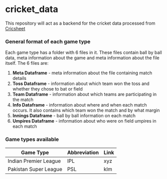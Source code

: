 # cricket_data

This repository will act as a backend for the cricket data processed from [Cricsheet](https://wwww.cricsheet.org)

### General format of each game type

Each game type has a folder with 6 files in it. These files contain ball by ball data, meta information about the game and meta information about the file itself.
The 6 files are: <br>

1. **Meta Dataframe** - meta information about the file containing match details
2. **Toss Dataframe** - information about which team won the toss and whether they chose to bat or field
3. **Team Dataframe** - information about which teams are participating in the match
4. **Info Dataframe** - information about where and when each match occurs. It also contains which team won the match and by what margin
5. **Innings Dataframe** - ball by ball information on each match
6. **Umpires Dataframe** - information about who were on field umpires in each match <br>

### Game types available <br>

| Game Type | Abbreviation | Link |
| --- | --- | --- |
| Indian Premier League | IPL | xyz |
| Pakistan Super League | PSL | klm |
